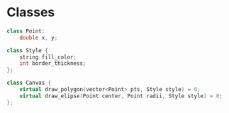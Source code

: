 # Classes

```cpp
class Point:
    double x, y;
```

```cpp
class Style {
    string fill_color;
    int border_thickness;
};
```

```cpp
class Canvas {
    virtual draw_polygon(vector<Point> pts, Style style) = 0;
    virtual draw_elipse(Point center, Point radii, Style style) = 0;
};
```
